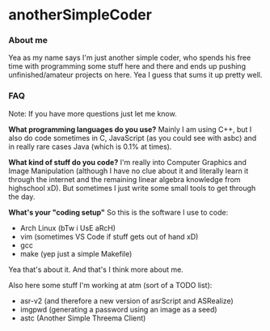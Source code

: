 # anotherSimpleCoder

### About me
Yea as my name says I'm just another simple coder, who spends his free
time with programming some stuff here and there and ends up pushing unfinished/amateur projects on here. Yea I guess that sums it up pretty well.

### FAQ
Note: If you have more questions just let me know.

**What programming languages do you use?**
Mainly I am using C++, but I also do code sometimes in C, JavaScript (as you could see with asbc) and in really rare cases Java (which is 0.1% at times).

**What kind of stuff do you code?**
I'm really into Computer Graphics and Image Manipulation (although I have no clue about it and literally learn it through the internet and the remaining linear algebra knowledge from highschool xD). But sometimes I just write some small tools to get through the day.

**What's your "coding setup"**
So this is the software I use to code:
* Arch Linux (bTw i UsE aRcH)
* vim (sometimes VS Code if stuff gets out of hand xD)
* gcc
* make (yep just a simple Makefile)

Yea that's about it. And that's I think more about me.

Also here some stuff I'm working at atm (sort of a TODO list):
* asr-v2 (and therefore a new version of asrScript and ASRealize)
* imgpwd (generating a password using an image as a seed)
* astc (Another Simple Threema Client)